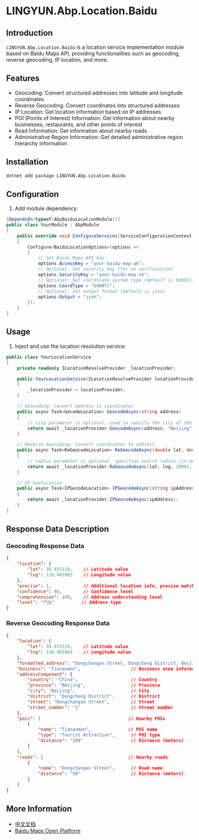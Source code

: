 # LINGYUN.Abp.Location.Baidu

## Introduction

`LINGYUN.Abp.Location.Baidu` is a location service implementation module based on Baidu Maps API, providing functionalities such as geocoding, reverse geocoding, IP location, and more.

## Features

* Geocoding: Convert structured addresses into latitude and longitude coordinates
* Reverse Geocoding: Convert coordinates into structured addresses
* IP Location: Get location information based on IP addresses
* POI (Points of Interest) Information: Get information about nearby businesses, restaurants, and other points of interest
* Road Information: Get information about nearby roads
* Administrative Region Information: Get detailed administrative region hierarchy information

## Installation

```bash
dotnet add package LINGYUN.Abp.Location.Baidu
```

## Configuration

1. Add module dependency:

```csharp
[DependsOn(typeof(AbpBaiduLocationModule))]
public class YourModule : AbpModule
{
    public override void ConfigureServices(ServiceConfigurationContext context)
    {
        Configure<BaiduLocationOptions>(options =>
        {
            // Set Baidu Maps API key
            options.AccessKey = "your-baidu-map-ak";
            // Optional: Set security key (for sn verification)
            options.SecurityKey = "your-baidu-map-sk";
            // Optional: Set coordinate system type (default is bd09ll)
            options.CoordType = "bd09ll";
            // Optional: Set output format (default is json)
            options.Output = "json";
        });
    }
}
```

## Usage

1. Inject and use the location resolution service:

```csharp
public class YourLocationService
{
    private readonly ILocationResolveProvider _locationProvider;

    public YourLocationService(ILocationResolveProvider locationProvider)
    {
        _locationProvider = locationProvider;
    }

    // Geocoding: Convert address to coordinates
    public async Task<GecodeLocation> GeocodeAsync(string address)
    {
        // city parameter is optional, used to specify the city of the address
        return await _locationProvider.GeocodeAsync(address, "Beijing");
    }

    // Reverse Geocoding: Convert coordinates to address
    public async Task<ReGeocodeLocation> ReGeocodeAsync(double lat, double lng)
    {
        // radius parameter is optional, specifies search radius (in meters)
        return await _locationProvider.ReGeocodeAsync(lat, lng, 1000);
    }

    // IP Geolocation
    public async Task<IPGecodeLocation> IPGeocodeAsync(string ipAddress)
    {
        return await _locationProvider.IPGeocodeAsync(ipAddress);
    }
}
```

## Response Data Description

### Geocoding Response Data

```json
{
    "location": {
        "lat": 39.915119,    // Latitude value
        "lng": 116.403963    // Longitude value
    },
    "precise": 1,            // Additional location info, precise match or not (1 for precise, 0 for not precise)
    "confidence": 80,        // Confidence level
    "comprehension": 100,    // Address understanding level
    "level": "门址"          // Address type
}
```

### Reverse Geocoding Response Data

```json
{
    "location": {
        "lat": 39.915119,    // Latitude value
        "lng": 116.403963    // Longitude value
    },
    "formatted_address": "Dongchangan Street, Dongcheng District, Beijing",  // Structured address
    "business": "Tiananmen",                   // Business area information
    "addressComponent": {
        "country": "China",                    // Country
        "province": "Beijing",                 // Province
        "city": "Beijing",                     // City
        "district": "Dongcheng District",      // District
        "street": "Dongchangan Street",        // Street
        "street_number": "1"                   // Street number
    },
    "pois": [                                 // Nearby POIs
        {
            "name": "Tiananmen",              // POI name
            "type": "Tourist Attraction",      // POI type
            "distance": "100"                  // Distance (meters)
        }
    ],
    "roads": [                                // Nearby roads
        {
            "name": "Dongchangan Street",      // Road name
            "distance": "50"                   // Distance (meters)
        }
    ]
}
```

## More Information

* [中文文档](./README.md)
* [Baidu Maps Open Platform](https://lbsyun.baidu.com/)
